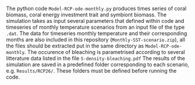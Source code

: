 The python code `Model-RCP-ode-monthly.py` produces times series of coral biomass, coral energy investment trait and symbiont biomass. 
The simulation takes as input several parameters that defined within code and timeseries of monthly temperature scenarios from an input file of the type `.dat`.
The data for timeseries monthly temperature and their corresponding months are also included in this repository (`Monthly-SST-scenario.zip`), all the files should be extracted put in the same directory as `Model-RCP-ode-monthly`. 
The occurence of bleaching is parametrised according to several litterature data listed in the file `S-density-bleaching.pdf` 
The results of the simulation are saved in a predefined folder corresponding to each scenario, e.g. `Results/RCP26/`. 
These folders must be defined before running the code. 

